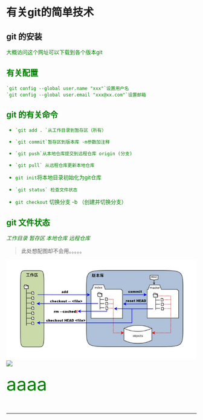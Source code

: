 有关git的简单技术
===========
git 的安装
-----------
<font color=green>大概访问这个网址可以下载到各个版本git
 >[](http://git-scm.com/downloads)

有关配置
------------
    `git config --global user.name "xxx"`设置用户名
    `git config --global user.email "xxx@xx.com"`设置邮箱



 git 的有关命令
 ----------

+     `git add . `从工作目录到暂存区（所有）
+     `git commit`暂存区到版本库 -m参数加注释
+     `git push`从本地仓库提交到远程仓库 origin (分支)
+     `git pull` 从远程仓库更新本地仓库
+   `git init`将本地目录初始化为git仓库
+     `git status` 检查文件状态
+    `git checkout` 切换分支 -b （创建并切换分支）


 git 文件状态
 --------------
 *工作目录 暂存区 本地仓库 远程仓库*
 > 此处想配图却不会用。。。。。
<img src="https://github.com/ntsdc/New/blob/master/1352126739_7909.jpg">
<img src="D:\迅雷下载\1352126739_7909.jpg">

<font size=7><font color=green>aaaa

****
